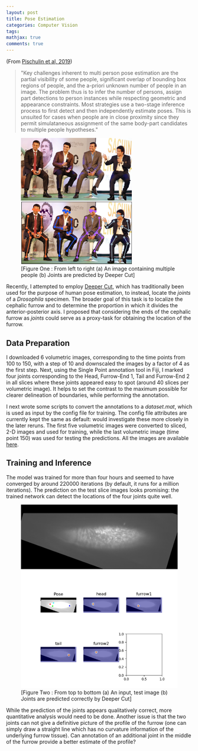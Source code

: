 ```yaml
---
layout: post
title: Pose Estimation
categories: Computer Vision
tags:
mathjax: true
comments: true
---
```

 
(From [Pischulin et al, 2019](https://arxiv.org/abs/1511.06645))
> "Key challenges inherent to multi person pose estimation are the partial visibility of some people, significant overlap of bounding box regions of people, and the a-priori unknown number of people in an image.  The problem thus is to infer the number of persons, assign part detections to person instances while respecting geometric and appearance constraints. Most strategies use a two-stage inference process to first detect and then independently estimate poses. This is unsuited for cases when people are in close proximity since they permit simulataneous assignment of the same body-part candidates to multiple people hypotheses."

<p float="center"><figure>
<img src="../images/2019-08-10/imageOne.jpg" width= "300" />
<img src="../images/2019-08-10/imageTwo.png" width ="300"/>
<figcaption>
[Figure One : From left to right (a) An image containing multiple people (b) Joints are predicted by Deeper Cut]</figcaption></figure>
</p>

Recently, I attempted to employ [Deeper Cut](https://arxiv.org/abs/1605.03170), which has traditionally been used for the purpose of human pose estimation, to instead, locate the *joints* of a *Drosophila* specimen. The broader goal of this task is to localize the cephalic furrow and to determine the proportion in which it divides the anterior-posterior axis. I proposed that considering the ends of the cephalic furrow as *joints* could serve as a proxy-task for obtaining the location of the furrow.

## Data Preparation

I downloaded 6 volumetric images, corresponding to the time points from 100 to 150, with a step of 10 and downscaled the images by a factor of 4 as the first step. Next, using the Single Point annotation tool in Fiji, I marked four joints corresponding to the Head, Furrow-End 1, Tail and Furrow-End 2 in all slices where these joints appeared easy to spot (around 40 slices per volumetric image). It helps to set the contrast to the maximum possible for clearer delineation of boundaries, while performing the annotation.

I next wrote some scripts to convert the annotations to a *dataset.mat*, which is used as input by the config file for training. The config file attributes are currently kept the same as default: would investigate these more closely in the later reruns. The first five volumetric images were converted to sliced, 2-D images and used for training, while the last volumetric image (time point 150) was used for testing the predictions. All the images are available [here](/home/manan/Desktop/jug-pc-x/04_Data/DeeperCut/11August2019).

## Training and Inference
The model was trained for more than four hours and seemed to have converged by around 220000 iterations (by default, it runs for a million iterations).  The prediction on the test slice images looks promising: the trained network can detect the locations of the four joints quite well. 

<p float="center">
<figure>
<img src="../images/2019-08-10/rotated_tp_150_173.gif"/>
<img src="../images/2019-08-10/rotated_tp_150_173_output.png" />
<figcaption>
[Figure Two : From top to bottom (a) An input, test image (b) Joints are predicted correctly by Deeper Cut]</figcaption></figure>
</p>

While the prediction of the joints appears qualitatively correct, more quantitative analysis would need to be done. Another issue is that the two joints can not give a definitive picture of the profile of the furrow (one can simply draw a straight line which has no curvature information of the underlying furrow tissue). Can annotation of an additional joint in the middle of the furrow provide a better estimate of the profile?
